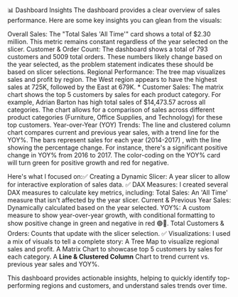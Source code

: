 
📊 Dashboard Insights
The dashboard provides a clear overview of sales performance. Here are some key insights you can glean from the visuals:

Overall Sales: The "Total Sales 'All Time'" card shows a total of $2.30 million. This metric remains constant regardless of the year selected on the slicer.
Customer & Order Count: The dashboard shows a total of 793 customers and 5009 total orders. These numbers likely change based on the year selected, as the problem statement indicates these should be based on slicer selections.
Regional Performance: The tree map visualizes sales and profit by region. The 
West region appears to have the highest sales at 725K, followed by the East at 679K. * 
Customer Sales: The matrix chart shows the top 5 customers by sales for each product category. For example, 
Adrian Barton has high total sales of $14,473.57 across all categories. The chart allows for a comparison of sales across different product categories (Furniture, Office Supplies, and Technology) for these top customers.
Year-over-Year (YOY) Trends: The line and clustered column chart compares current and previous year sales, with a trend line for the YOY%. The bars represent sales for each year (2014-2017) , with the line showing the percentage change. For instance, there's a significant positive change in YOY% from 2016 to 2017. The color-coding on the YOY% card will turn green for positive growth and red for negative.

Here's what I focused on:✅ 
Creating a Dynamic Slicer: A year slicer to allow for interactive exploration of sales data.
✅ DAX Measures: I created several DAX measures to calculate key metrics, including:
Total Sales: An 'All Time' measure that isn't affected by the year slicer.
Current & Previous Year Sales: Dynamically calculated based on the year selected.
YOY%: A custom measure to show year-over-year growth, with conditional formatting to show positive change in green and negative in red 🟢🔴.
Total Customers & Orders: Counts that update with the slicer selection.
✅ Visualizations: I used a mix of visuals to tell a complete story:
A Tree Map to visualize regional sales and profit.
A Matrix Chart to showcase top 5 customers by sales for each category.
A **Line & Clustered Column** Chart to trend current vs. previous year sales and YOY%.

This dashboard provides actionable insights, helping to quickly identify top-performing regions and customers, and understand sales trends over time.
